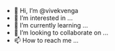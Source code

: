 - 👋 Hi, I’m @vivekvenga
- 👀 I’m interested in ...
- 🌱 I’m currently learning ...
- 💞️ I’m looking to collaborate on ...
- 📫 How to reach me ...

<!---
vivekvenga/vivekvenga is a ✨ special ✨ repository because its `README.md` (this file) appears on your GitHub profile.
You can click the Preview link to take a look at your changes.
--->

